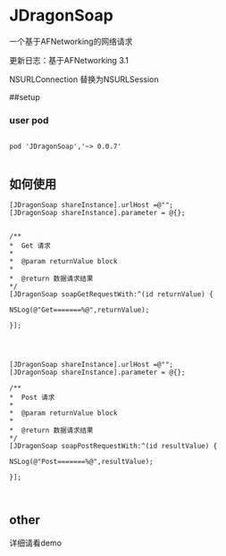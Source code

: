 # JDragonSoap
一个基于AFNetworking的网络请求

更新日志：基于AFNetworking 3.1  

NSURLConnection 替换为NSURLSession 

##setup

### user pod

```

pod 'JDragonSoap','~> 0.0.7'


```


## 如何使用


```
[JDragonSoap shareInstance].urlHost =@"";
[JDragonSoap shareInstance].parameter = @{};


/**
*  Get 请求
*
*  @param returnValue block
*
*  @return 数据请求结果
*/
[JDragonSoap soapGetRequestWith:^(id returnValue) {

NSLog(@"Get=======%@",returnValue);

}];




```



```
[JDragonSoap shareInstance].urlHost =@"";
[JDragonSoap shareInstance].parameter = @{};

/**
*  Post 请求
*
*  @param returnValue block
*
*  @return 数据请求结果
*/
[JDragonSoap soapPostRequestWith:^(id resultValue) {

NSLog(@"Post=======%@",resultValue);

}];



```


## other

详细请看demo







